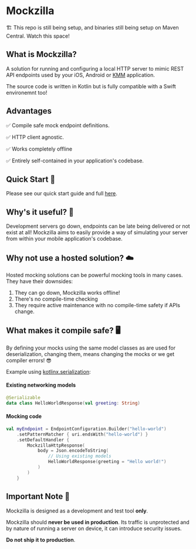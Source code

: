 # Mockzilla

🏗️ This repo is still being setup, and binaries still being setup on Maven Central. Watch this space!

## What is Mockzilla?

A solution for running and configuring a local HTTP server to mimic REST API endpoints used by your iOS, Android or [KMM](https://kotlinlang.org/docs/multiplatform-mobile-getting-started.html) application.

The source code is written in Kotlin but is fully compatible with a Swift environemnt too!

## Advantages

✅ Compile safe mock endpoint definitions.

✅ HTTP client agnostic.

✅ Works completely offline

✅ Entirely self-contained in your application's codebase.


## Quick Start 🚀

Please see our quick start guide and full [here](https://apadmi-engineering.github.io/Mockzilla/).

## Why's it useful? 🙌

Development servers go down, endpoints can be late being delivered or not exist at all! Mockzilla aims to easily provide a way of simulating your server from within your mobile application's codebase.

## Why not use a hosted solution? ☁️

Hosted mocking solutions can be powerful mocking tools in many cases. They have their downsides:

1. They can go down, Mockzilla works offline!
2. There's no compile-time checking
3. They require active maintenance with no compile-time safety if APIs change.

## What makes it compile safe? 🖥️

By defining your mocks using the same model classes as are used for deserialization, changing them, means changing the mocks or we get compiler errors! 😎

Example using [kotlinx.serialization](https://github.com/Kotlin/kotlinx.serialization):

#### Existing networking models

```kotlin
@Serializable
data class HelloWorldResponse(val greeting: String)
```

#### Mocking code
```kotlin
val myEndpoint = EndpointConfiguration.Builder("hello-world")
    .setPatternMatcher { uri.endsWith("hello-world") }
    .setDefaultHandler {
        MockzillaHttpResponse(
            body = Json.encodeToString(
                // Using existing models
                HelloWorldResponse(greeting = "Hello world!")
            )
        )
    }
```

## Important Note 🛑 

Mockzilla is designed as a development and test tool **only**. 

Mockzilla should **never be used in production**. Its traffic is unprotected and by nature of running a server on device, it can introduce security issues. 

**Do not ship it to production**.




